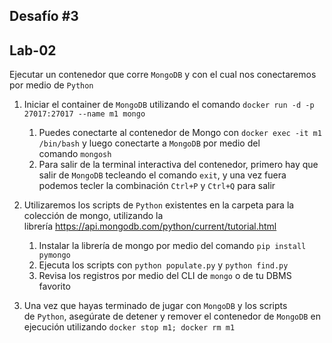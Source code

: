 ## Desafío #3

## Lab-02

Ejecutar un contenedor que corre `MongoDB` y con el cual nos conectaremos por medio de `Python`

1. Iniciar el container de `MongoDB` utilizando el comando `docker run -d -p 27017:27017 --name m1 mongo`
   
   
   
   1. Puedes conectarte al contenedor de Mongo con `docker exec -it m1 /bin/bash` y luego conectarte a `MongoDB` por medio del comando `mongosh`
   2. Para salir de la terminal interactiva del contenedor, primero hay que salir de `MongoDB` tecleando el comando `exit`, y una vez fuera podemos tecler la combinación `Ctrl+P` y `Ctrl+Q` para salir

2. Utilizaremos los scripts de `Python` existentes en la carpeta para la colección de mongo, utilizando la librería https://api.mongodb.com/python/current/tutorial.html
   
   1. Instalar la librería de mongo por medio del comando `pip install pymongo`
   2. Ejecuta los scripts con `python populate.py` y `python find.py`
   3. Revisa los registros por medio del CLI de `mongo` o de tu DBMS favorito

3. Una vez que hayas terminado de jugar con `MongoDB` y los scripts de `Python`, asegúrate de detener y remover el contenedor de `MongoDB` en ejecución utilizando `docker stop m1; docker rm m1`
